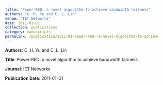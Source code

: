 ```yaml
---
title: "Power-RED: a novel algorithm to achieve bandwidth fairness"
authors: "C. H. Yu and C. L. Lin"
venue: "IET Networks"
date: 2011-01-01
collection: publications
category: manuscripts
permalink: /publication/2011-01-power-red--a-novel-algorithm-to-achieve-bandwidth-fairness
---
```


**Authors**: C. H. Yu and C. L. Lin

**Title**: Power-RED: a novel algorithm to achieve bandwidth fairness

**Journal**: IET Networks

**Publication Date**: 2011-01-01
